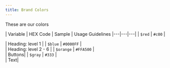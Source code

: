 ```yaml
---
title: Brand Colors
---
```


These are our colors

<style type="text/css">td, th { padding: 10px 20px; border: 1px solid #eee; } table div { width: 50px; height: 50px; }</style>

| Variable | HEX Code |  Sample  | Usage Guidelines
|---|---|---|
| `$red`  |  `#c00` |  <div style="background: #c00;" ></div>  | Heading: level 1 |
| `$blue`  |  `#0000FF` |  <div style="background: #0000FF;" ></div>  | Heading: level 2 - 6 |
| `$orange`  |  `#FFA500` |  <div style="background: #FFA500;" ></div>  | Buttons|
| `$gray`  |  `#333` |  <div style="background: #333;" ></div>  | Text|





